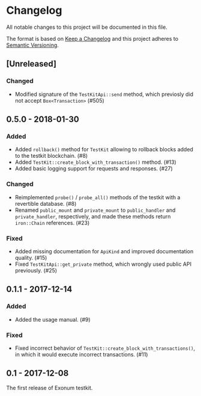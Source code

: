 # Changelog

All notable changes to this project will be documented in this file.

The format is based on [Keep a Changelog](http://keepachangelog.com/en/1.0.0/)
and this project adheres to [Semantic Versioning](http://semver.org/spec/v2.0.0.html).

## [Unreleased]

### Changed

 - Modified signature of the `TestKitApi::send` method, which 
 previosly did not accept `Box<Transaction>` (#505)

## 0.5.0 - 2018-01-30

### Added

- Added `rollback()` method for `TestKit` allowing to rollback blocks added to
  the testkit blockchain. (#8)
- Added `TestKit::create_block_with_transaction()` method. (#13)
- Added basic logging support for requests and responses. (#27)

### Changed

- Reimplemented `probe()` / `probe_all()` methods of the testkit with
  a revertible database. (#8)
- Renamed `public_mount` and `private_mount` to `public_handler` and `private_handler`,
  respectively, and made these methods return `iron::Chain` references. (#23)

### Fixed

- Added missing documentation for `ApiKind` and improved documentation quality. (#15)
- Fixed `TestKitApi::get_private` method, which wrongly used public API
    previously. (#25)

## 0.1.1 - 2017-12-14

### Added

- Added the usage manual. (#9)

### Fixed

- Fixed incorrect behavior of `TestKit::create_block_with_transactions()`,
  in which it would execute incorrect transactions. (#11)

## 0.1 - 2017-12-08

The first release of Exonum testkit.
